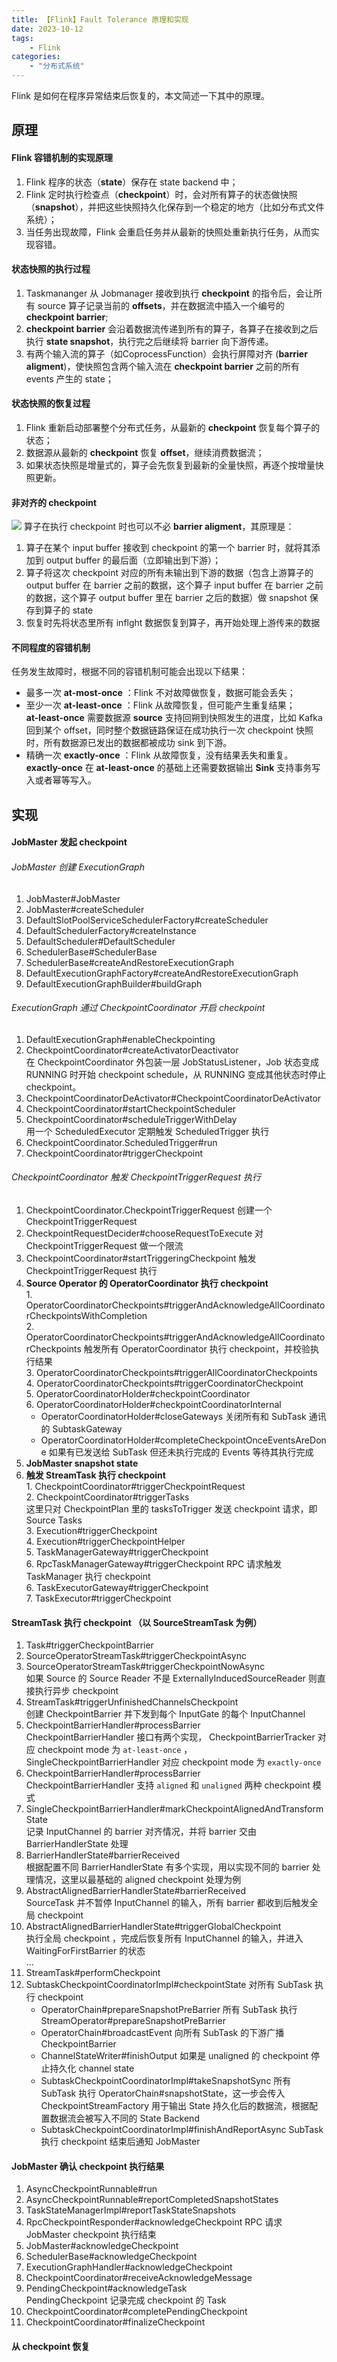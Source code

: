 ```yaml
---
title: 【Flink】Fault Tolerance 原理和实现
date: 2023-10-12
tags:
    - Flink 
categories:
    - "分布式系统"
---
```

Flink 是如何在程序异常结束后恢复的，本文简述一下其中的原理。
<!--more-->
## 原理
#### Flink 容错机制的实现原理
1. Flink 程序的状态（**state**）保存在 state backend 中；
2. Flink 定时执行检查点（**checkpoint**）时，会对所有算子的状态做快照（**snapshot**），并把这些快照持久化保存到一个稳定的地方（比如分布式文件系统）；
3. 当任务出现故障，Flink 会重启任务并从最新的快照处重新执行任务，从而实现容错。
#### 状态快照的执行过程
1. Taskmananger 从 Jobmanager 接收到执行 **checkpoint** 的指令后，会让所有 source 算子记录当前的 **offsets**，并在数据流中插入一个编号的 **checkpoint barrier**;
2. **checkpoint barrier** 会沿着数据流传递到所有的算子，各算子在接收到之后执行 **state snapshot**，执行完之后继续将 barrier 向下游传递。
3. 有两个输入流的算子（如CoprocessFunction）会执行屏障对齐 (**barrier aligment**)，使快照包含两个输入流在 **checkpoint barrier** 之前的所有 events 产生的 state；
#### 状态快照的恢复过程
1. Flink 重新启动部署整个分布式任务，从最新的 **checkpoint** 恢复每个算子的状态；
2. 数据源从最新的 **checkpoint** 恢复 **offset**，继续消费数据流；
3. 如果状态快照是增量式的，算子会先恢复到最新的全量快照，再逐个按增量快照更新。
#### 非对齐的 checkpoint
![](https://nightlies.apache.org/flink/flink-docs-release-2.0/fig/stream_unaligning.svg)
算子在执行 checkpoint 时也可以不必 **barrier aligment**，其原理是： 
1. 算子在某个 input buffer 接收到 checkpoint 的第一个 barrier 时，就将其添加到 output buffer 的最后面（立即输出到下游）；
2. 算子将这次 checkpoint 对应的所有未输出到下游的数据（包含上游算子的 output buffer 在 barrier 之前的数据，这个算子 input buffer 在 barrier 之前的数据，这个算子 output buffer 里在 barrier 之后的数据）做 snapshot 保存到算子的 state
3. 恢复时先将状态里所有 inflght 数据恢复到算子，再开始处理上游传来的数据
#### 不同程度的容错机制
任务发生故障时，根据不同的容错机制可能会出现以下结果：
  - 最多一次 **at-most-once** ：Flink 不对故障做恢复，数据可能会丢失；
  - 至少一次 **at-least-once** ：Flink 从故障恢复，但可能产生重复结果；   
**at-least-once** 需要数据源 **source** 支持回朔到快照发生的进度，比如 Kafka 回到某个 offset，同时整个数据链路保证在成功执行一次 checkpoint 快照时，所有数据源已发出的数据都被成功 sink 到下游。   
  - 精确一次 **exactly-once** ：Flink 从故障恢复，没有结果丢失和重复。   
**exactly-once** 在 **at-least-once** 的基础上还需要数据输出 **Sink** 支持事务写入或者幂等写入。
## 实现
#### JobMaster 发起 checkpoint
###### JobMaster 创建 ExecutionGraph
1. JobMaster#JobMaster
2. JobMaster#createScheduler
3. DefaultSlotPoolServiceSchedulerFactory#createScheduler
4. DefaultSchedulerFactory#createInstance
5. DefaultScheduler#DefaultScheduler
6. SchedulerBase#SchedulerBase
7. SchedulerBase#createAndRestoreExecutionGraph
8. DefaultExecutionGraphFactory#createAndRestoreExecutionGraph
9. DefaultExecutionGraphBuilder#buildGraph
###### ExecutionGraph 通过 CheckpointCoordinator 开启 checkpoint
1. DefaultExecutionGraph#enableCheckpointing
2. CheckpointCoordinator#createActivatorDeactivator   
    在 CheckpointCoordinator 外包装一层 JobStatusListener，Job 状态变成 RUNNING 时开始 checkpoint schedule，从 RUNNING 变成其他状态时停止 checkpoint。
3. CheckpointCoordinatorDeActivator#CheckpointCoordinatorDeActivator
4. CheckpointCoordinator#startCheckpointScheduler
5. CheckpointCoordinator#scheduleTriggerWithDelay   
用一个 ScheduledExecutor 定期触发 ScheduledTrigger 执行
6. CheckpointCoordinator.ScheduledTrigger#run
7. CheckpointCoordinator#triggerCheckpoint
###### CheckpointCoordinator 触发 CheckpointTriggerRequest 执行
1. CheckpointCoordinator.CheckpointTriggerRequest 创建一个 CheckpointTriggerRequest   
2. CheckpointRequestDecider#chooseRequestToExecute 对 CheckpointTriggerRequest 做一个限流   
3. CheckpointCoordinator#startTriggeringCheckpoint 触发 CheckpointTriggerRequest 执行   
  1. **Source Operator 的 OperatorCoordinator 执行 checkpoint**      
    1. OperatorCoordinatorCheckpoints#triggerAndAcknowledgeAllCoordinatorCheckpointsWithCompletion      
    2. OperatorCoordinatorCheckpoints#triggerAndAcknowledgeAllCoordinatorCheckpoints 触发所有 OperatorCoordinator 执行 checkpoint，并校验执行结果   
    3. OperatorCoordinatorCheckpoints#triggerAllCoordinatorCheckpoints   
    4. OperatorCoordinatorCheckpoints#triggerCoordinatorCheckpoint   
    5. OperatorCoordinatorHolder#checkpointCoordinator   
    6. OperatorCoordinatorHolder#checkpointCoordinatorInternal   
        - OperatorCoordinatorHolder#closeGateways 关闭所有和 SubTask 通讯的 SubtaskGateway   
        - OperatorCoordinatorHolder#completeCheckpointOnceEventsAreDone 如果有已发送给 SubTask 但还未执行完成的 Events 等待其执行完成      
  2. **JobMaster snapshot state**   
  3. **触发 StreamTask 执行 checkpoint**   
    1. CheckpointCoordinator#triggerCheckpointRequest   
    2. CheckpointCoordinator#triggerTasks   
        这里只对 CheckpointPlan 里的 tasksToTrigger 发送 checkpoint 请求，即 Source Tasks   
    3. Execution#triggerCheckpoint   
    4. Execution#triggerCheckpointHelper   
    5. TaskManagerGateway#triggerCheckpoint   
    6. RpcTaskManagerGateway#triggerCheckpoint  RPC 请求触发 TaskManager 执行 checkpoint   
    6. TaskExecutorGateway#triggerCheckpoint   
    7. TaskExecutor#triggerCheckpoint   
#### StreamTask 执行 checkpoint （以 SourceStreamTask 为例）
1. Task#triggerCheckpointBarrier
2. SourceOperatorStreamTask#triggerCheckpointAsync
3. SourceOperatorStreamTask#triggerCheckpointNowAsync   
    如果 Source 的 Source Reader 不是 ExternallyInducedSourceReader 则直接执行异步 checkpoint 
4. StreamTask#triggerUnfinishedChannelsCheckpoint   
    创建 CheckpointBarrier 并下发到每个 InputGate 的每个 InputChannel
5. CheckpointBarrierHandler#processBarrier  
    CheckpointBarrierHandler 接口有两个实现， CheckpointBarrierTracker 对应 checkpoint mode 为 `at-least-once` ， SingleCheckpointBarrierHandler 对应 checkpoint mode 为 `exactly-once`
6. CheckpointBarrierHandler#processBarrier  
    CheckpointBarrierHandler 支持 `aligned` 和 `unaligned` 两种 checkpoint 模式
7. SingleCheckpointBarrierHandler#markCheckpointAlignedAndTransformState    
    记录 InputChannel 的 barrier 对齐情况，并将 barrier 交由 BarrierHandlerState 处理   
8. BarrierHandlerState#barrierReceived  
    根据配置不同 BarrierHandlerState 有多个实现，用以实现不同的 barrier 处理情况，这里以最基础的 aligned checkpoint 处理为例    
9. AbstractAlignedBarrierHandlerState#barrierReceived   
    SourceTask 并不暂停 InputChannel 的输入，所有 barrier 都收到后触发全局 checkpoint   
10. AbstractAlignedBarrierHandlerState#triggerGlobalCheckpoint  
    执行全局 checkpoint ，完成后恢复所有 InputChannel 的输入，并进入 WaitingForFirstBarrier 的状态    
... 
11. StreamTask#performCheckpoint
12. SubtaskCheckpointCoordinatorImpl#checkpointState
    对所有 SubTask 执行 checkpoint
    - OperatorChain#prepareSnapshotPreBarrier 所有 SubTask 执行 StreamOperator#prepareSnapshotPreBarrier
    - OperatorChain#broadcastEvent 向所有 SubTask 的下游广播 CheckpointBarrier
    - ChannelStateWriter#finishOutput 如果是 unaligned 的 checkpoint 停止持久化 channel state
    - SubtaskCheckpointCoordinatorImpl#takeSnapshotSync 所有 SubTask 执行 OperatorChain#snapshotState，这一步会传入 CheckpointStreamFactory 用于输出 State 持久化后的数据流，根据配置数据流会被写入不同的 State Backend
    - SubtaskCheckpointCoordinatorImpl#finishAndReportAsync 
    SubTask 执行 checkpoint 结束后通知 JobMaster
#### JobMaster 确认 checkpoint 执行结果
1. AsyncCheckpointRunnable#run
2. AsyncCheckpointRunnable#reportCompletedSnapshotStates
3. TaskStateManagerImpl#reportTaskStateSnapshots
4. RpcCheckpointResponder#acknowledgeCheckpoint RPC 请求 JobMaster checkpoint 执行结束
5. JobMaster#acknowledgeCheckpoint
6. SchedulerBase#acknowledgeCheckpoint
7. ExecutionGraphHandler#acknowledgeCheckpoint
8. CheckpointCoordinator#receiveAcknowledgeMessage
9. PendingCheckpoint#acknowledgeTask    
    PendingCheckpoint 记录完成 checkpoint 的 Task
10. CheckpointCoordinator#completePendingCheckpoint
11. CheckpointCoordinator#finalizeCheckpoint
#### 从 checkpoint 恢复